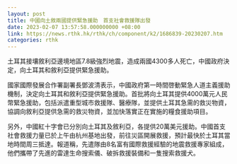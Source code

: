 ```yaml
---
layout: post
title: 中國向土敘兩國提供緊急援助　首支社會救援隊出發
date: 2023-02-07 13:57:58.000000000 +08:00
link: https://news.rthk.hk/rthk/ch/component/k2/1686839-20230207.htm
categories: rthk
---
```


土耳其接壤敘利亞邊境地區7.8級強烈地震，造成兩國4300多人死亡，中國政府決定，向土耳其和敘利亞提供緊急援助。

國家國際發展合作署副署長鄧波清表示，中國政府第一時間啓動緊急人道主義援助機制，決定向土耳其和敘利亞提供緊急援助。首批將向土耳其提供4000萬元人民幣緊急援助，包括派遣重型城市救援隊、醫療隊，並提供土耳其急需的救災物資，協調向敘利亞提供急需的救災物資，並加快落實正在實施的糧食援助項目。

另外，中國紅十字會已分別向土耳其及敘利亞，各提供20萬美元援助。中國首支社會救援力量已於上午由杭州基地出發，前往災區開展救援，預計最快於土耳其當地時間周三抵達。報道稱，先遣隊由8名富有國際救援經驗的地震救援專家組成，他們攜帶了先進的雷達生命搜索儀、破拆救援裝備和一隻搜索救援犬。
